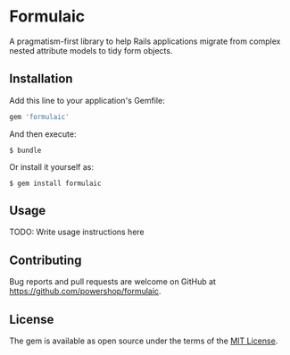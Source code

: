 # Formulaic

A pragmatism-first library to help Rails applications migrate from complex nested attribute models to tidy form objects.

## Installation

Add this line to your application's Gemfile:

```ruby
gem 'formulaic'
```

And then execute:

    $ bundle

Or install it yourself as:

    $ gem install formulaic

## Usage

TODO: Write usage instructions here

## Contributing

Bug reports and pull requests are welcome on GitHub at https://github.com/powershop/formulaic.


## License

The gem is available as open source under the terms of the [MIT License](http://opensource.org/licenses/MIT).

